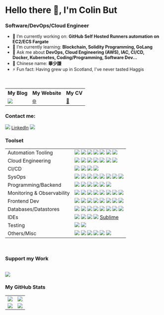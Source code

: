 # Hello there 👋, I'm Colin But

### Software/DevOps/Cloud Engineer

- 🔭 I’m currently working on: __GitHub Self Hosted Runners automation on EC2/ECS Fargate__ 
- 🌱 I’m currently learning: __Blockchain, Solidity Programming, GoLang__
- 💬 Ask me about __DevOps, Cloud Engineering (AWS), IAC, CI/CD, Docker, Kubernetes, Coding/Programming, Software Dev...__
- 🧧 Chinese name: __畢少謙__
- ⚡ Fun fact: Having grew up in Scotland, I've never tasted Haggis

<br/>


<table>
    <tr>
        <th>My Blog</th>
        <th>My Website</th>
        <th>My CV</th>
    </tr>
    <tr>
        <td>
            <a href="https://colin-but.medium.com/"><img src="https://www.vectorlogo.zone/logos/medium/medium-ar21.svg"/></a>
        </td>
        <td>
            <a href="https://colinbut.github.io/">🌐</a>
        </td>
        <td>
            <a href="https://colinbut.github.io/online-resume">📃</a>
        </td>
    </tr>
</table>



### Contact me:

<a href="https://twitter.com/Colin_But"><img src="https://www.vectorlogo.zone/logos/twitter/twitter-icon.svg"/></a>
<a href="https://www.linkedin.com/in/colinbut/">LinkedIn</a>
<a href="https://www.pinterest.co.uk/colinbut"><img src="https://www.vectorlogo.zone/logos/pinterest/pinterest-icon.svg"/></a>

### Toolset

<table>
    <tr>
        <td>Automation Tooling</td>
        <td>
            <a href=""><img src="https://www.vectorlogo.zone/logos/terraformio/terraformio-icon.svg"/></a>
            <a href=""><img src="https://www.vectorlogo.zone/logos/packerio/packerio-icon.svg"/></a>
            <a href=""><img src="https://www.vectorlogo.zone/logos/ansible/ansible-icon.svg"/></a>
            <a href=""><img src="https://github.com/devicons/devicon/blob/v2.13.0/icons/vagrant/vagrant-original.svg"/></a>
            <a href=""><img src="https://www.vectorlogo.zone/logos/chefio/chefio-icon.svg"/></a>
            <a href=""><img src="https://www.vectorlogo.zone/logos/jfrog/jfrog-icon.svg"/></a>
            <a href=""><img src="https://www.vectorlogo.zone/logos/nginx/nginx-icon.svg"/></a>
        </td>
    </tr>
    <tr>
        <td>Cloud Engineering</td>
        <td>
            <a href=""><img src="https://github.com/devicons/devicon/blob/v2.13.0/icons/amazonwebservices/amazonwebservices-original.svg"/></a>
            <a href=""><img src="https://www.vectorlogo.zone/logos/amazon_cloudformation/amazon_cloudformation-icon.svg"/></a>
            <a href=""><img src="https://www.vectorlogo.zone/logos/amazon_eks/amazon_eks-icon.svg"/></a>
            <a href=""><img src="https://www.vectorlogo.zone/logos/amazon_ecs/amazon_ecs-icon.svg"/></a>
            <a href=""><img src="https://www.vectorlogo.zone/logos/amazon_elasticcontainer/amazon_elasticcontainer-icon.svg"/></a>
            <a href=""><img src="https://www.vectorlogo.zone/logos/amazon_cloudwatch/amazon_cloudwatch-icon.svg"/></a>
            <a href=""><img src="https://www.vectorlogo.zone/logos/serverless/serverless-icon.svg"/></a>
            <a href=""><img src=""/></a>
            <a href=""><img src=""/></a>
        </td>
    </tr>
    <tr>
        <td>CI/CD</td>
        <td>
            <a href=""><img src="https://github.com/devicons/devicon/blob/v2.13.0/icons/jenkins/jenkins-original.svg"/></a>
            <a href=""><img src="https://github.com/devicons/devicon/blob/v2.13.0/icons/github/github-original.svg"/></a>
            <a href=""><img src="https://github.com/devicons/devicon/blob/v2.13.0/icons/circleci/circleci-plain.svg"/></a>
            <a href=""><img src="https://github.com/devicons/devicon/blob/v2.13.0/icons/travis/travis-plain.svg"/></a>
        </td>
    </tr>
    <tr>
        <td>SysOps</td>
        <td>
            <a href=""><img src="https://github.com/devicons/devicon/blob/v2.13.0/icons/docker/docker-original.svg"/></a>
            <a href=""><img src="https://github.com/devicons/devicon/blob/v2.13.0/icons/kubernetes/kubernetes-plain.svg"/></a>
            <a href=""><img src="https://github.com/devicons/devicon/blob/v2.13.0/icons/linux/linux-original.svg"/></a>
            <a href=""><img src="https://github.com/devicons/devicon/blob/v2.13.0/icons/unix/unix-original.svg"/></a>
            <a href=""><img src="https://github.com/devicons/devicon/blob/v2.13.0/icons/ubuntu/ubuntu-plain.svg"/></a>
            <a href=""><img src="https://www.vectorlogo.zone/logos/servicenow/servicenow-icon.svg"/></a>
            <a href=""><img src="https://www.vectorlogo.zone/logos/pagerduty/pagerduty-icon.svg"/></a>
            <a href=""><img src="https://github.com/devicons/devicon/blob/v2.13.0/icons/bash/bash-original.svg"/></a>
        </td>
    </tr>
    <tr>
        <td>Programming/Backend</td>
        <td>
            <a href=""><img src="https://github.com/devicons/devicon/blob/v2.13.0/icons/java/java-original.svg"/></a>
            <a href=""><img src="https://github.com/devicons/devicon/blob/v2.13.0/icons/spring/spring-original.svg"/></a>
            <a href=""><img src="https://github.com/devicons/devicon/blob/v2.13.0/icons/python/python-original.svg"/></a>
            <a href=""><img src="https://www.vectorlogo.zone/logos/kotlinlang/kotlinlang-icon.svg"/></a>
            <a href=""><img src="https://github.com/devicons/devicon/blob/v2.13.0/icons/groovy/groovy-original.svg"/></a>
            <a href=""><img src="https://www.vectorlogo.zone/logos/pocoo_flask/pocoo_flask-icon.svg"/></a>
        </td>
    </tr>
    <tr>
        <td>Monitoring & Observability</td>
        <td>
            <a href=""><img src="https://www.vectorlogo.zone/logos/splunk/splunk-icon.svg"/></a>
            <a href=""><img src="https://www.vectorlogo.zone/logos/datadoghq/datadoghq-icon.svg"/></a>
            <a href=""><img src="https://www.vectorlogo.zone/logos/elastic/elastic-icon.svg"/></a>
            <a href=""><img src="https://www.vectorlogo.zone/logos/elasticco_logstash/elasticco_logstash-icon.svg"/></a>
            <a href=""><img src="https://www.vectorlogo.zone/logos/elasticco_kibana/elasticco_kibana-icon.svg"/></a>
            <a href=""><img src="https://www.vectorlogo.zone/logos/appdynamics/appdynamics-icon.svg"/></a>
            <a href=""><img src="https://www.vectorlogo.zone/logos/prometheusio/prometheusio-icon.svg"/></a>
            <a href=""><img src="https://www.vectorlogo.zone/logos/sumologic/sumologic-icon.svg"/></a>
        </td>
    </tr>
    <tr>
        <td>Frontend Dev</td>
        <td>
            <a href=""><img src="https://github.com/devicons/devicon/blob/v2.13.0/icons/javascript/javascript-original.svg"/></a>
            <a href=""><img src="https://github.com/devicons/devicon/blob/v2.13.0/icons/react/react-original.svg"/></a>
            <a href=""><img src="https://github.com/devicons/devicon/blob/v2.13.0/icons/redux/redux-original.svg"/></a>
            <a href=""><img src="https://www.vectorlogo.zone/logos/yeoman/yeoman-icon.svg"/></a>
            <a href=""><img src="https://www.vectorlogo.zone/logos/npmjs/npmjs-icon.svg"/></a>
            <a href=""><img src="https://github.com/devicons/devicon/blob/v2.13.0/icons/jest/jest-plain.svg"/></a>
            <a href=""><img src="https://github.com/devicons/devicon/blob/v2.13.0/icons/webpack/webpack-original.svg"/></a>
            <a href=""><img src="https://www.vectorlogo.zone/logos/sass-lang/sass-lang-icon.svg"/></a>
        </td>
    </tr>
    <tr>
        <td>Databases/Datastores</td>
        <td>
            <a href=""><img src="https://github.com/devicons/devicon/blob/v2.13.0/icons/mongodb/mongodb-original.svg"/></a>
            <a href=""><img src="https://github.com/devicons/devicon/blob/v2.13.0/icons/mysql/mysql-original.svg"/></a>
            <a href=""><img src="https://github.com/devicons/devicon/blob/v2.13.0/icons/redis/redis-original.svg"/></a>
            <a href=""><img src="https://github.com/devicons/devicon/blob/v2.13.0/icons/oracle/oracle-original.svg"/></a>
            <a href=""><img src="https://www.vectorlogo.zone/logos/apache_cassandra/apache_cassandra-icon.svg"/></a>
            <a href=""><img src="https://github.com/devicons/devicon/blob/v2.13.0/icons/postgresql/postgresql-original.svg"/></a>
            <a href=""><img src="https://github.com/devicons/devicon/blob/v2.13.0/icons/neo4j/neo4j-original.svg"/></a>
            <a href=""><img src="https://www.vectorlogo.zone/logos/snowflake/snowflake-icon.svg"/></a>
        </td>
    </tr>
    <tr>
        <td>IDEs</td>
        <td>
            <a href=""><img src="https://github.com/devicons/devicon/blob/v2.13.0/icons/vscode/vscode-original.svg"/></a>
            <a href=""><img src="https://github.com/devicons/devicon/blob/v2.13.0/icons/pycharm/pycharm-original.svg"/></a>
            <a href=""><img src="https://github.com/devicons/devicon/blob/v2.13.0/icons/intellij/intellij-original.svg"/></a>
            <a href=""><img src="https://github.com/devicons/devicon/blob/v2.13.0/icons/atom/atom-original.svg"/></a>
            <a href=""><img src=""/>Sublime</a>
        </td>
    </tr>
    <tr>
        <td>Testing</td>
        <td>
            <a href=""><img src="https://github.com/devicons/devicon/blob/v2.13.0/icons/cucumber/cucumber-plain.svg"/></a>
            <a href=""><img src="https://www.vectorlogo.zone/logos/philadelphiapact/philadelphiapact-icon.svg"/></a>
            <a href=""><img src=""/></a>
            <a href=""><img src=""/></a>
            <a href=""><img src=""/></a>
        </td>
    </tr>
    <tr>
        <td>Others/Misc</td>
        <td>
            <a href=""><img src="https://github.com/devicons/devicon/blob/v2.13.0/icons/gradle/gradle-plain.svg"/></a>
            <a href=""><img src="https://github.com/devicons/devicon/blob/v2.13.0/icons/gitlab/gitlab-original.svg"/></a>
            <a href=""><img src="https://github.com/devicons/devicon/blob/v2.13.0/icons/git/git-original.svg"/></a>
            <a href=""><img src="https://www.vectorlogo.zone/logos/getpostman/getpostman-icon.svg"/></a>
            <a href=""><img src="https://github.com/devicons/devicon/blob/v2.13.0/icons/apachekafka/apachekafka-original.svg"/></a>
            <a href=""><img src="https://github.com/devicons/devicon/blob/v2.13.0/icons/tomcat/tomcat-original.svg"/></a>
            <a href=""><img src=""/></a>
        </td>
    </tr>
</table>


<br/>

### Support my Work
<br/>
<a href="https://www.buymeacoffee.com/colinbut"><img src="https://www.vectorlogo.zone/logos/buymeacoffee/buymeacoffee-official.svg"/></a>


<br />

### My GitHub Stats

<table>
    <tr>
        <td>
            <img src="https://github-profile-trophy.vercel.app/?username=colinbut&row=3&column=4&no-bg=true"/>
        </td>
        <td>
            <img src="https://github-readme-streak-stats.herokuapp.com/?user=colinbut"/>
        </td> 
    </tr>
    <tr>
        <td>
            <img src="https://github-readme-stats.vercel.app/api?username=colinbut&count_private=true&show_icons=true&theme=tokyonight"/>
        </td>
        <td>
            <img src="https://github-readme-stats.vercel.app/api/top-langs/?username=colinbut&langs_count=10&layout=compact&hide=php,scss,css,html,batchfile,gherkin,freemarker,xslt,tsql,ruby"/>
        </td>
    </tr>
</table>




<!--
**colinbut/colinbut** is a ✨ _special_ ✨ repository because its `README.md` (this file) appears on your GitHub profile.

Here are some ideas to get you started:

- 🔭 I’m currently working on ...
- 🌱 I’m currently learning ...
- 👯 I’m looking to collaborate on ...
- 🤔 I’m looking for help with ...
- 💬 Ask me about ...
- 📫 How to reach me: ...
- 😄 Pronouns: ...
- ⚡ Fun fact: ...
-->
